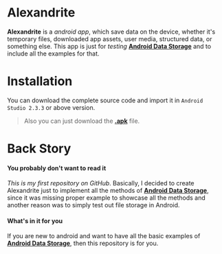 # Alexandrite
**Alexandrite** is a *android app*, which save data on the device, whether it's temporary files, downloaded app assets, user media, structured data, or something else. This app is just for *testing* **[Android Data Storage](https://developer.android.com/training/basics/data-storage/index.html)** and to include all the examples for that.

# Installation
You can download the complete source code and import it in `Android Studio 2.3.3` or above version.

> Also you can just download the **[.apk](https://github.com/ramantehlan/Alexandrite/releases/latest)** file.

# Back Story

#### You probably don't want to read it

*This is my first repository on GitHub*. Basically, I decided to create Alexandrite just to implement all the methods of  **[Android Data Storage](https://developer.android.com/training/basics/data-storage/index.html)**, since it was missing proper example to showcase all the methods and another reason was to simply test out file storage in Android.

#### What's in it for you

If you are new to android and want to have all the basic examples of  **[Android Data Storage](https://developer.android.com/training/basics/data-storage/index.html)**, then this repository is for you.
